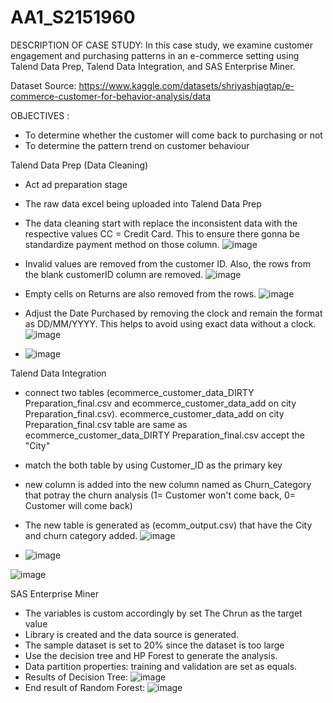 # AA1_S2151960
DESCRIPTION OF CASE STUDY:
In this case study, we examine customer engagement and purchasing patterns in an e-commerce setting using Talend Data Prep, Talend Data Integration, and SAS Enterprise Miner.

Dataset Source: https://www.kaggle.com/datasets/shriyashjagtap/e-commerce-customer-for-behavior-analysis/data

OBJECTIVES : 
- To determine whether the customer will come back to purchasing or not
- To determine the pattern trend on customer behaviour

Talend Data Prep (Data Cleaning)
- Act ad preparation stage
- The raw data excel being uploaded into Talend Data Prep
- The data cleaning start with replace the inconsistent data with the respective values CC = Credit Card. This to ensure there gonna be standardize payment method on those column.
  ![image](https://github.com/NurShafiqahs2151950/AA1_S2151960/assets/102545710/292dbdcd-d1fa-4447-804e-f2fc956ac33d)

- Invalid values are removed from the customer ID. Also, the rows from the blank customerID column are removed.
![image](https://github.com/NurShafiqahs2151950/AA1_S2151960/assets/102545710/985dc0a6-9248-4428-b585-3657a810da5c)

- Empty cells on Returns are also removed from the rows.
![image](https://github.com/NurShafiqahs2151950/AA1_S2151960/assets/102545710/c943d041-57f2-4943-b938-f9c8141671b5)

- Adjust the Date Purchased by removing the clock and remain the format as DD/MM/YYYY. This helps to avoid using exact data without a clock.
![image](https://github.com/NurShafiqahs2151950/AA1_S2151960/assets/102545710/243660b4-78b9-4395-b446-7ca67fa6c3e7)

- ![image](https://github.com/NurShafiqahs2151950/AA1_S2151960/assets/102545710/8697f319-a7ba-44bd-ab4a-2b5858f99877)



Talend Data Integration
- connect two tables (ecommerce_customer_data_DIRTY Preparation_final.csv and ecommerce_customer_data_add on city Preparation_final.csv). ecommerce_customer_data_add on city Preparation_final.csv table are same as ecommerce_customer_data_DIRTY Preparation_final.csv accept the "City"
- match the both table by using Customer_ID as the primary key
- new column is added into the new column named as Churn_Category that potray the churn analysis (1= Customer won't come back, 0= Customer will come back)
- The new table is generated as (ecomm_output.csv) that have the City and churn category added.
  ![image](https://github.com/NurShafiqahs2151950/AA1_S2151960/assets/102545710/6beb8013-efee-4f9a-ab5e-7b60aa279a9a)

- ![image](https://github.com/NurShafiqahs2151950/AA1_S2151960/assets/102545710/42da5ee5-995b-433c-805a-0d6552690a0a)

![image](https://github.com/NurShafiqahs2151950/AA1_S2151960/assets/102545710/77852976-8354-4ff4-b044-897f14253117)




SAS Enterprise Miner
- The variables is custom accordingly by set The Chrun as the target value
- Library is created and the data source is generated.
- The sample dataset is set to 20% since the dataset is too large
- Use the decision tree and HP Forest to generate the analysis.
- Data partition properties: training and validation are set as equals.
- Results of Decision Tree:
![image](https://github.com/NurShafiqahs2151950/AA1_S2151960/assets/102545710/cfd84dd6-c84c-4f55-afb1-9f6c222a6adc)
- End result of Random Forest:
![image](https://github.com/NurShafiqahs2151950/AA1_S2151960/assets/102545710/a73c5e20-7355-4f0b-994a-1f8b09f54475)




